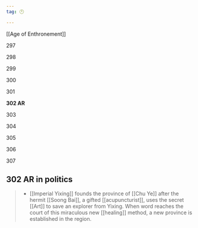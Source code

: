 ```yaml
---
tag: 🕛

---
```

[[Age of Enthronement]]


297

298

299

300

301

**302 AR**

303

304

305

306

307



## 302 AR in politics

>  - [[Imperial Yixing]] founds the province of [[Chu Ye]] after the hermit [[Soong Bai]], a gifted [[acupuncturist]], uses the secret [[Art]] to save an explorer from Yixing. When word reaches the court of this miraculous new [[healing]] method, a new province is established in the region.






